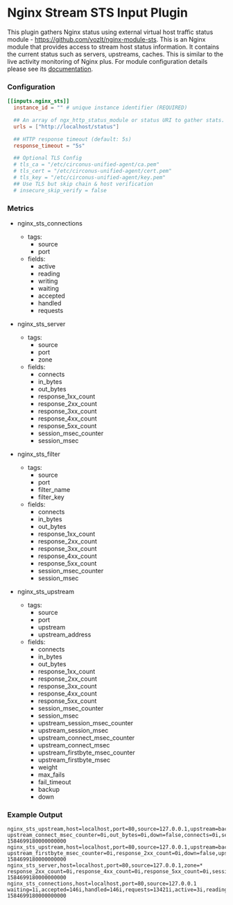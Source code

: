 # Nginx Stream STS Input Plugin

This plugin gathers Nginx status using external virtual host traffic status
module -  <https://github.com/vozlt/nginx-module-sts>. This is an Nginx module
that provides access to stream host status information. It contains the current
status such as servers, upstreams, caches. This is similar to the live activity
monitoring of Nginx plus.  For module configuration details please see its
[documentation](https://github.com/vozlt/nginx-module-sts#synopsis).

### Configuration

```toml
[[inputs.nginx_sts]]
  instance_id = "" # unique instance identifier (REQUIRED)

  ## An array of ngx_http_status_module or status URI to gather stats.
  urls = ["http://localhost/status"]

  ## HTTP response timeout (default: 5s)
  response_timeout = "5s"

  ## Optional TLS Config
  # tls_ca = "/etc/circonus-unified-agent/ca.pem"
  # tls_cert = "/etc/circonus-unified-agent/cert.pem"
  # tls_key = "/etc/circonus-unified-agent/key.pem"
  ## Use TLS but skip chain & host verification
  # insecure_skip_verify = false
```

### Metrics

- nginx_sts_connections
    - tags:
        - source
        - port
    - fields:
        - active
        - reading
        - writing
        - waiting
        - accepted
        - handled
        - requests

- nginx_sts_server
    - tags:
        - source
        - port
        - zone
    - fields:
        - connects
        - in_bytes
        - out_bytes
        - response_1xx_count
        - response_2xx_count
        - response_3xx_count
        - response_4xx_count
        - response_5xx_count
        - session_msec_counter
        - session_msec

- nginx_sts_filter
    - tags:
        - source
        - port
        - filter_name
        - filter_key
    - fields:
        - connects
        - in_bytes
        - out_bytes
        - response_1xx_count
        - response_2xx_count
        - response_3xx_count
        - response_4xx_count
        - response_5xx_count
        - session_msec_counter
        - session_msec

- nginx_sts_upstream
    - tags:
        - source
        - port
        - upstream
        - upstream_address
    - fields:
        - connects
        - in_bytes
        - out_bytes
        - response_1xx_count
        - response_2xx_count
        - response_3xx_count
        - response_4xx_count
        - response_5xx_count
        - session_msec_counter
        - session_msec
        - upstream_session_msec_counter
        - upstream_session_msec
        - upstream_connect_msec_counter
        - upstream_connect_msec
        - upstream_firstbyte_msec_counter
        - upstream_firstbyte_msec
        - weight
        - max_fails
        - fail_timeout
        - backup
        - down

### Example Output

```
nginx_sts_upstream,host=localhost,port=80,source=127.0.0.1,upstream=backend_cluster,upstream_address=1.2.3.4:8080 upstream_connect_msec_counter=0i,out_bytes=0i,down=false,connects=0i,session_msec=0i,upstream_session_msec=0i,upstream_session_msec_counter=0i,upstream_connect_msec=0i,upstream_firstbyte_msec_counter=0i,response_3xx_count=0i,session_msec_counter=0i,weight=1i,max_fails=1i,backup=false,upstream_firstbyte_msec=0i,in_bytes=0i,response_1xx_count=0i,response_2xx_count=0i,response_4xx_count=0i,response_5xx_count=0i,fail_timeout=10i 1584699180000000000
nginx_sts_upstream,host=localhost,port=80,source=127.0.0.1,upstream=backend_cluster,upstream_address=9.8.7.6:8080 upstream_firstbyte_msec_counter=0i,response_2xx_count=0i,down=false,upstream_session_msec_counter=0i,out_bytes=0i,response_5xx_count=0i,weight=1i,max_fails=1i,fail_timeout=10i,connects=0i,session_msec_counter=0i,upstream_session_msec=0i,in_bytes=0i,response_1xx_count=0i,response_3xx_count=0i,response_4xx_count=0i,session_msec=0i,upstream_connect_msec=0i,upstream_connect_msec_counter=0i,upstream_firstbyte_msec=0i,backup=false 1584699180000000000
nginx_sts_server,host=localhost,port=80,source=127.0.0.1,zone=* response_2xx_count=0i,response_4xx_count=0i,response_5xx_count=0i,session_msec_counter=0i,in_bytes=0i,out_bytes=0i,session_msec=0i,response_1xx_count=0i,response_3xx_count=0i,connects=0i 1584699180000000000
nginx_sts_connections,host=localhost,port=80,source=127.0.0.1 waiting=1i,accepted=146i,handled=146i,requests=13421i,active=3i,reading=0i,writing=2i 1584699180000000000
```
